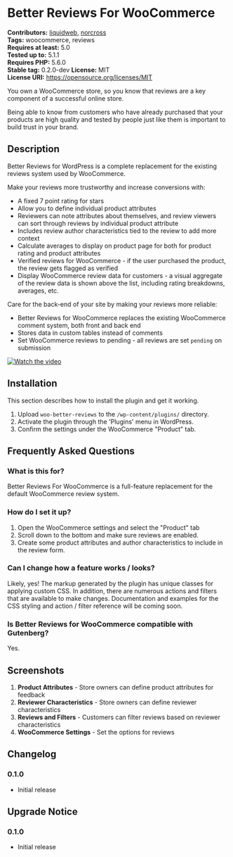 # Better Reviews For WooCommerce #
**Contributors:** [liquidweb](https://profiles.wordpress.org/liquidweb), [norcross](https://profiles.wordpress.org/norcross)  
**Tags:** woocommerce, reviews  
**Requires at least:** 5.0  
**Tested up to:** 5.1.1  
**Requires PHP:** 5.6.0  
**Stable tag:** 0.2.0-dev
**License:** MIT  
**License URI:** https://opensource.org/licenses/MIT  

You own a WooCommerce store, so you know that reviews are a key component of a successful online store.

Being able to know from customers who have already purchased that your products are high quality and tested by people just like them is important to build trust in your brand.

## Description ##

Better Reviews for WordPress is a complete replacement for the existing reviews system used by WooCommerce.

Make your reviews more trustworthy and increase conversions with:

* A fixed 7 point rating for stars
* Allow you to define individual product attributes
* Reviewers can note attributes about themselves, and review viewers can sort through reviews by individual product attribute
* Includes review author characteristics tied to the review to add more context
* Calculate averages to display on product page for both for product rating and product attributes
* Verified reviews for WooCommerce - if the user purchased the product, the review gets flagged as verified
* Display WooCommerce review data for customers - a visual aggregate of the review data is shown above the list, including rating breakdowns, averages, etc.

Care for the back-end of your site by making your reviews more reliable:

* Better Reviews for WooCommerce replaces the existing WooCommerce comment system, both front and back end
* Stores data in custom tables instead of comments
* Set WooCommerce reviews to pending - all reviews are set `pending` on submission

[![Watch the video](https://img.youtube.com/vi/IdBtuIPrpkU/maxresdefault.jpg)](https://www.youtube.com/watch?v=IdBtuIPrpkU)

## Installation ##

This section describes how to install the plugin and get it working.

1. Upload `woo-better-reviews` to the `/wp-content/plugins/` directory.
1. Activate the plugin through the 'Plugins' menu in WordPress.
1. Confirm the settings under the WooCommerce "Product" tab.

## Frequently Asked Questions ##

### What is this for? ###

Better Reviews For WooCommerce is a full-feature replacement for the default WooCommerce review system.

### How do I set it up? ###

1. Open the WooCommerce settings and select the "Product" tab
1. Scroll down to the bottom and make sure reviews are enabled.
1. Create some product attributes and author characteristics to include in the review form.

### Can I change how a feature works / looks? ###

Likely, yes! The markup generated by the plugin has unique classes for applying custom CSS. In addition, there are numerous actions and filters that are available to make changes. Documentation and examples for the CSS styling and action / filter reference will be coming soon.

### Is Better Reviews for WooCommerce compatible with Gutenberg? ###

Yes.


## Screenshots ##

1. **Product Attributes** - Store owners can define product attributes for feedback
1. **Reviewer Characteristics** - Store owners can define reviewer characteristics
1. **Reviews and Filters** - Customers can filter reviews based on reviewer characteristics
1. **WooCommerce Settings** - Set the options for reviews

## Changelog ##

### 0.1.0 ###
* Initial release


## Upgrade Notice ##

### 0.1.0 ###
* Initial release

